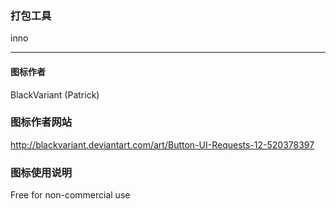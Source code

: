 ### 打包工具
inno

-----------

#### 图标作者
BlackVariant (Patrick)

### 图标作者网站
http://blackvariant.deviantart.com/art/Button-UI-Requests-12-520378397

### 图标使用说明
Free for non-commercial use